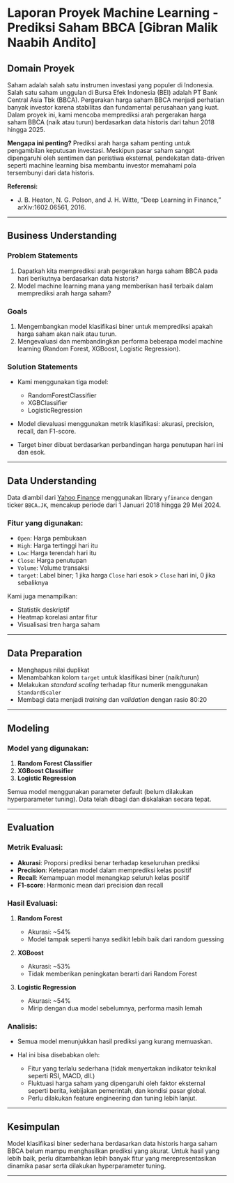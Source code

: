 # Laporan Proyek Machine Learning - Prediksi Saham BBCA [Gibran Malik Naabih Andito]

## Domain Proyek

Saham adalah salah satu instrumen investasi yang populer di Indonesia. Salah satu saham unggulan di Bursa Efek Indonesia (BEI) adalah PT Bank Central Asia Tbk (BBCA). Pergerakan harga saham BBCA menjadi perhatian banyak investor karena stabilitas dan fundamental perusahaan yang kuat. Dalam proyek ini, kami mencoba memprediksi arah pergerakan harga saham BBCA (naik atau turun) berdasarkan data historis dari tahun 2018 hingga 2025.

**Mengapa ini penting?**
Prediksi arah harga saham penting untuk pengambilan keputusan investasi. Meskipun pasar saham sangat dipengaruhi oleh sentimen dan peristiwa eksternal, pendekatan data-driven seperti machine learning bisa membantu investor memahami pola tersembunyi dari data historis.

**Referensi:**

* J. B. Heaton, N. G. Polson, and J. H. Witte, “Deep Learning in Finance,” arXiv:1602.06561, 2016.

---

## Business Understanding

### Problem Statements

1. Dapatkah kita memprediksi arah pergerakan harga saham BBCA pada hari berikutnya berdasarkan data historis?
2. Model machine learning mana yang memberikan hasil terbaik dalam memprediksi arah harga saham?

### Goals

1. Mengembangkan model klasifikasi biner untuk memprediksi apakah harga saham akan naik atau turun.
2. Mengevaluasi dan membandingkan performa beberapa model machine learning (Random Forest, XGBoost, Logistic Regression).

### Solution Statements

* Kami menggunakan tiga model:

  * RandomForestClassifier
  * XGBClassifier
  * LogisticRegression
* Model dievaluasi menggunakan metrik klasifikasi: akurasi, precision, recall, dan F1-score.
* Target biner dibuat berdasarkan perbandingan harga penutupan hari ini dan esok.

---

## Data Understanding

Data diambil dari [Yahoo Finance](https://finance.yahoo.com) menggunakan library `yfinance` dengan ticker `BBCA.JK`, mencakup periode dari 1 Januari 2018 hingga 29 Mei 2024.

### Fitur yang digunakan:

* `Open`: Harga pembukaan
* `High`: Harga tertinggi hari itu
* `Low`: Harga terendah hari itu
* `Close`: Harga penutupan
* `Volume`: Volume transaksi
* `target`: Label biner; 1 jika harga `Close` hari esok > `Close` hari ini, 0 jika sebaliknya

Kami juga menampilkan:

* Statistik deskriptif
* Heatmap korelasi antar fitur
* Visualisasi tren harga saham

---

## Data Preparation

* Menghapus nilai duplikat
* Menambahkan kolom `target` untuk klasifikasi biner (naik/turun)
* Melakukan *standard scaling* terhadap fitur numerik menggunakan `StandardScaler`
* Membagi data menjadi *training* dan *validation* dengan rasio 80:20

---

## Modeling

### Model yang digunakan:

1. **Random Forest Classifier**
2. **XGBoost Classifier**
3. **Logistic Regression**

Semua model menggunakan parameter default (belum dilakukan hyperparameter tuning). Data telah dibagi dan diskalakan secara tepat.

---

## Evaluation

### Metrik Evaluasi:

* **Akurasi**: Proporsi prediksi benar terhadap keseluruhan prediksi
* **Precision**: Ketepatan model dalam memprediksi kelas positif
* **Recall**: Kemampuan model menangkap seluruh kelas positif
* **F1-score**: Harmonic mean dari precision dan recall

### Hasil Evaluasi:

1. **Random Forest**

   * Akurasi: \~54%
   * Model tampak seperti hanya sedikit lebih baik dari random guessing

2. **XGBoost**

   * Akurasi: \~53%
   * Tidak memberikan peningkatan berarti dari Random Forest

3. **Logistic Regression**

   * Akurasi: \~54%
   * Mirip dengan dua model sebelumnya, performa masih lemah

### Analisis:

* Semua model menunjukkan hasil prediksi yang kurang memuaskan.
* Hal ini bisa disebabkan oleh:

  * Fitur yang terlalu sederhana (tidak menyertakan indikator teknikal seperti RSI, MACD, dll.)
  * Fluktuasi harga saham yang dipengaruhi oleh faktor eksternal seperti berita, kebijakan pemerintah, dan kondisi pasar global.
  * Perlu dilakukan feature engineering dan tuning lebih lanjut.

---

## Kesimpulan

Model klasifikasi biner sederhana berdasarkan data historis harga saham BBCA belum mampu menghasilkan prediksi yang akurat. Untuk hasil yang lebih baik, perlu ditambahkan lebih banyak fitur yang merepresentasikan dinamika pasar serta dilakukan hyperparameter tuning.

---

